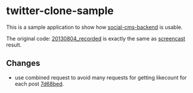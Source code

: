 twitter-clone-sample
====================

This is a sample application to show how
[social-cms-backend](https://github.com/dai-shi/social-cms-backend)
is usable.

The original code: 
[20130804_recorded](https://github.com/dai-shi/twitter-clone-sample/tree/20130804_recorded)
is exactly the same as
[screencast](http://dai-shi.github.io/social-cms-backend/ttyplay.html)
result.

Changes
-------

* use combined request to avoid many requests for getting likecount for each post [7d68bed](https://github.com/dai-shi/twitter-clone-sample/commit/7d68bed8fe393e4ade0862265e51c111fd953257).

